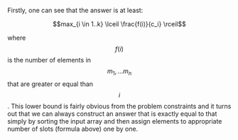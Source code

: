 Firstly, one can see that the answer is at least:

$$max_{i \in 1..k} \lceil \frac{f(i)}{c_i} \rceil$$

where $$f(i)$$ is the number of elements in $$m_1, \ldots m_n$$ that are greater or equal than $$i$$.  This lower bound is fairly obvious from the problem constraints and it turns out that we can always construct an answer that is exactly equal to that simply by sorting the input array and then assign elements to appropriate number of slots (formula above) one by one.
